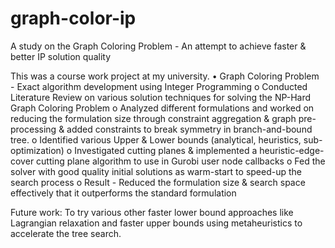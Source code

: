 # graph-color-ip
A study on the Graph Coloring Problem - An attempt to achieve faster &amp; better IP solution quality

This was a course work project at my university.
•	Graph Coloring Problem - Exact algorithm development using Integer Programming
o	Conducted Literature Review on various solution techniques for solving the NP-Hard Graph Coloring Problem
o	Analyzed different formulations and worked on reducing the formulation size through constraint aggregation 
& graph pre-processing & added constraints to break symmetry in branch-and-bound tree.
o	Identified various Upper & Lower bounds (analytical, heuristics, sub-optimization)
o	Investigated cutting planes & implemented a heuristic-edge-cover cutting plane algorithm to use in Gurobi user 
node callbacks
o	Fed the solver with good quality initial solutions as warm-start to speed-up the search process
o	Result - Reduced the formulation size & search space effectively that it outperforms the standard formulation


Future work:
To try various other faster lower bound approaches like Lagrangian relaxation and faster upper bounds using metaheuristics to accelerate the tree search.
